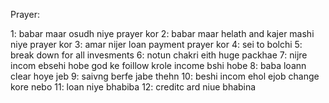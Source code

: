 Prayer:

1: babar maar osudh niye prayer kor 
2: babar maar helath and kajer mashi niye prayer kor
3: amar nijer loan payment prayer kor
4: sei to bolchi 
5: break down for all invesments
6: notun chakri eith huge packhae
7: nijre incom ebsehi hobe god ke foillow krole income bshi hobe
8: baba loann clear hoye jeb 
9: saivng berfe jabe thehn 
10: beshi incom ehol ejob change kore nebo 
11: loan niye bhabiba
12: creditc ard niue bhabina
